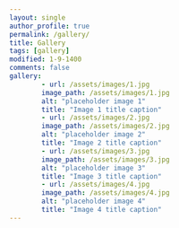 ```yaml
---
layout: single
author_profile: true
permalink: /gallery/
title: Gallery
tags: [gallery]
modified: 1-9-1400
comments: false
gallery:
        - url: /assets/images/1.jpg
        image_path: /assets/images/1.jpg
        alt: "placeholder image 1"
        title: "Image 1 title caption"
        - url: /assets/images/2.jpg
        image_path: /assets/images/2.jpg
        alt: "placeholder image 2"
        title: "Image 2 title caption"
        - url: /assets/images/3.jpg
        image_path: /assets/images/3.jpg
        alt: "placeholder image 3"
        title: "Image 3 title caption"  
        - url: /assets/images/4.jpg
        image_path: /assets/images/4.jpg
        alt: "placeholder image 4"
        title: "Image 4 title caption"
---
```



<!-- {% include gallery caption = " This is a sample gallery with **Markdown support** . " %} -->